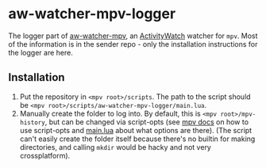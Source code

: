# aw-watcher-mpv-logger
The logger part of [aw-watcher-mpv](https://github.com/RundownRhino/aw-watcher-mpv-sender), an [ActivityWatch](https://github.com/ActivityWatch/activitywatch) watcher for `mpv`. Most of the information is in the sender repo - only the installation instructions for the logger are here.
## Installation
1. Put the repository in `<mpv root>/scripts`. The path to the script should be `<mpv root>/scripts/aw-watcher-mpv-logger/main.lua`.
2. Manually create the folder to log into. By default, this is `<mpv root>/mpv-history`, but can be changed via script-opts (see [mpv docs](https://mpv.io/manual/master/#lua-scripting-on-update]]) on how to use script-opts and [main.lua](/main.lua) about what options are there).
(The script can't easily create the folder itself because there's no builtin for making directories, and calling `mkdir` would be hacky and not very crossplatform).